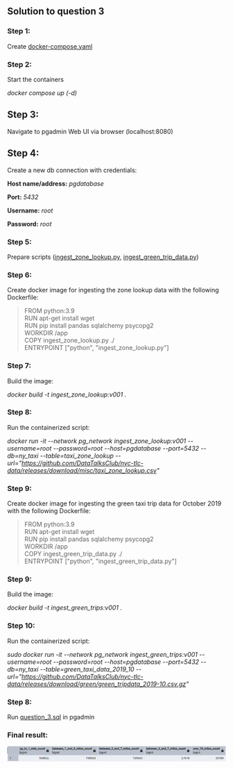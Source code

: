 ## Solution to question 3

### Step 1: 
Create [docker-compose.yaml](docker-compose.yaml)

### Step 2: 
Start the containers

_docker compose up (-d)_

## Step 3: 
Navigate to pgadmin Web UI via browser (localhost:8080)

## Step 4: 
Create a new db connection with credentials:

__Host name/address:__ _pgdatabase_

__Port:__ _5432_

__Username:__ _root_

__Password:__ _root_

### Step 5: 
Prepare scripts ([ingest_zone_lookup.py](ingest_zone_lookup.py), [ingest_green_trip_data.py](ingest_green_trip_data.py))

### Step 6: 
Create docker image for ingesting the zone lookup data with the following Dockerfile:

>FROM python:3.9  
RUN apt-get install wget  
RUN pip install pandas sqlalchemy psycopg2  
WORKDIR /app  
COPY ingest_zone_lookup.py ./  
ENTRYPOINT ["python", "ingest_zone_lookup.py"]


### Step 7:
Build the image:

_docker build -t ingest_zone_lookup:v001 ._

### Step 8:
Run the containerized script:

_docker run -it --network pg_network ingest_zone_lookup:v001 --username=root --password=root --host=pgdatabase --port=5432 --db=ny_taxi --table=taxi_zone_lookup --url="https://github.com/DataTalksClub/nyc-tlc-data/releases/download/misc/taxi_zone_lookup.csv"_

### Step 9: 
Create docker image for ingesting the green taxi trip data for October 2019 with the following Dockerfile:

>FROM python:3.9  
RUN apt-get install wget  
RUN pip install pandas sqlalchemy psycopg2  
WORKDIR /app  
COPY ingest_green_trip_data.py ./  
ENTRYPOINT ["python", "ingest_green_trip_data.py"]

### Step 9:
Build the image:

_docker build -t ingest_green_trips:v001 ._

### Step 10:
Run the containerized script:

_sudo docker run -it --network pg_network ingest_green_trips:v001 --username=root --password=root --host=pgdatabase --port=5432 --db=ny_taxi --table=green_taxi_data_2019_10 --url="https://github.com/DataTalksClub/nyc-tlc-data/releases/download/green/green_tripdata_2019-10.csv.gz"_

### Step 8: 
Run [question_3.sql](question_3.sql) in pgadmin

### Final result:

![Result](result.png)
